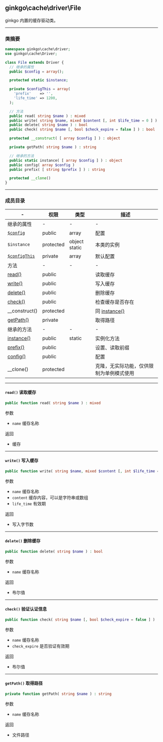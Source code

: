 ## ginkgo\cache\driver\File

ginkgo 内置的缓存驱动类。

----------

### 类摘要

```php
namespace ginkgo\cache\driver;
use ginkgo\cache\Driver;

class File extends Driver {
  // 继承的属性
  public $config = array();

  protected static $instance;

  private $configThis = array(
    'prefix'    => '',
    'life_time' => 1200,
  );

  // 方法
  public read( string $name ) : mixed
  public write( string $name, mixed $content [, int $life_time = 0 ] ) : int
  public delete( string $name ) : bool
  public check( string $name [, bool $check_expire = false ] ) : bool

  protected __construct( [ array $config ] ) : object

  private getPath( string $name ) : string

  // 继承的方法
  public static instance( [ array $config ] ) : object
  public config( array $config )
  public prefix( [ string $prefix ] ) : string

  protected __clone()
}
```

----------

### 成员目录

| - | 权限 | 类型 | 描述 |
| - | - | - | - |
| 继承的属性 | - | - | - |
| [`$config`](cache_driver.md#$config) | public | array | 配置 |
| `$instance` | protected | object static | 本类的实例 |
| [`$configThis`](cache_driver.md#$config) | private | array | 默认配置 |
| 方法 | - | - | - |
| [read()](#read()) | public | | 读取缓存 |
| [write()](#write()) | public | | 写入缓存 |
| [delete()](#delete()) | public | | 删除缓存 |
| [check()](#check()) | public | | 检查缓存是否存在 |
| __construct() | protected | | 同 [instance()](cache_driver.md#instance()) |
| [getPath()](#getPath()) | private | | 取得路径 |
| 继承的方法 | - | - | - |
| [instance()](cache_driver.md#instance()) | public | static | 实例化方法 |
| [prefix()](cache_driver.md#prefix()) | public | | 设置、读取前缀 |
| [config()](cache_driver.md#config()) | public | | 配置 |
| __clone() | protected | | 克隆，无实际功能，仅供限制为单例模式使用 |

----------

<span id="read()"></span>

#### `read()` 读取缓存

``` php
public function read( string $name ) : mixed
```

参数

* `name` 缓存名称

返回

* 缓存

----------

<span id="write()"></span>

#### `write()` 写入缓存

``` php
public function write( string $name, mixed $content [, int $life_time = 0 ] ) : int
```

参数

* `name` 缓存名称
* `content` 缓存内容，可以是字符串或数组
* `life_time` 有效期

返回

* 写入字节数

----------

<span id="delete()"></span>

#### `delete()` 删除缓存

``` php
public function delete( string $name ) : bool
```

参数

* `name` 缓存名称

返回

* 布尔值

----------

<span id="check()"></span>

#### `check()` 验证认证信息

``` php
public function check( string $name [, bool $check_expire = false ] ) : bool
```

参数

* `name` 缓存名称
* `check_expire` 是否验证有效期

返回

* 布尔值

----------

<span id="getPath()"></span>

#### `getPath()` 取得路径

``` php
private function getPath( string $name ) : string
```

参数

* `name` 缓存名称

返回

* 文件路径
